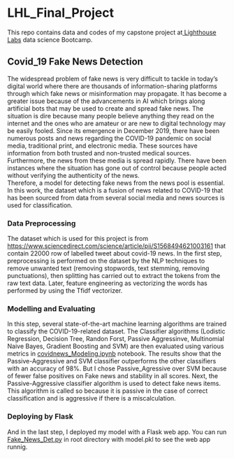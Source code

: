 # LHL_Final_Project
This repo contains data and codes of my capstone project at<a href="https://www.lighthouselabs.ca/"> Lighthouse Labs</a> data science Bootcamp.

## Covid_19 Fake News Detection
The widespread problem of fake news is very difficult to tackle in today’s digital world where there are thousands of information-sharing platforms through which fake news or misinformation may propagate. It has become a greater issue because of the advancements in AI which brings along artificial bots that may be used to create and spread fake news. The situation is dire because many people believe anything they read on the internet and the ones who are amateur or are new to digital technology may be easily fooled.
Since its emergence in December 2019, there have been numerous posts and news regarding the COVID-19 pandemic on social media, traditional print, and electronic media. These sources have information from both trusted and non-trusted medical sources. Furthermore, the news from these media is spread rapidly. There have been instances where the situation has gone out of control because people acted without verifying the authenticity of the news.  
Therefore, a model for detecting fake news from the news pool is essential. In this work, the dataset which is a fusion of news related to COVID-19 that has been sourced from data from several social media and news sources is used for classification. 

### Data Preprocessing
The dataset which is used for this project is from https://www.sciencedirect.com/science/article/pii/S1568494621003161 that contain 22000 row of labelled tweet about covid-19 news.
In the first step, preprocessing is performed on the dataset by the NLP techniques to remove unwanted text (removing stopwords, text stemming, removing punctuations), then splitting has carried out to extract the tokens from the raw text data. Later, feature engineering as vectorizing the words has performed by using the Tfidf vectorizer. 

### Modelling and Evaluating
In this step, several state-of-the-art machine learning algorithms are trained to classify the COVID-19-related dataset. The Classifier algorithms (Lodistic Regression, Decision Tree, Randon Forst, Passive Aggressinve, Multinomial Naive Bayes, Gradient Boosting and SVM) are then evaluated using various metrics in <a href="https://github.com/Mona-Klj/LHL_Final_Project/blob/main/covidnews_Modeling.ipynb"> covidnews_Modeling.ipynb</a> notebook. The results show that the Passive-Aggressive and SVM classifier outperforms the other classifiers with an accuracy of 98%. But I chose Passive_Agressive over SVM because of fewer false positives on Fake news and stability in all scores.
Next, the Passive-Aggressive classifier algorithm is used to detect fake news items. This algorithm is called so because it is passive in the case of correct classification and is aggressive if there is a miscalculation. 

### Deploying by Flask
And in the last step, I deployed my model with a Flask web app. You can run<a href="https://github.com/Mona-Klj/LHL_Final_Project/blob/main/Fake_News_Det.py"> Fake_News_Det.py</a> in root directory with model.pkl to see the web app runnig.
